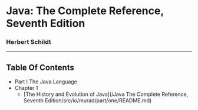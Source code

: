 # Java: The Complete Reference, Seventh Edition
### Herbert Schildt
---

## Table Of Contents
- Part I The Java Language
 - Chapter 1
   - [The History and Evolution of Java](/Java The Complete Reference, Seventh Edition/src/io/murad/part/one/README.md)